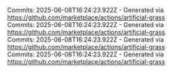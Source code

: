 Commits: 2025-06-08T16:24:23.922Z - Generated via https://github.com/marketplace/actions/artificial-grass
<br>
Commits: 2025-06-08T16:24:23.922Z - Generated via https://github.com/marketplace/actions/artificial-grass
<br>
Commits: 2025-06-08T16:24:23.922Z - Generated via https://github.com/marketplace/actions/artificial-grass
<br>
Commits: 2025-06-08T16:24:23.922Z - Generated via https://github.com/marketplace/actions/artificial-grass
<br>
